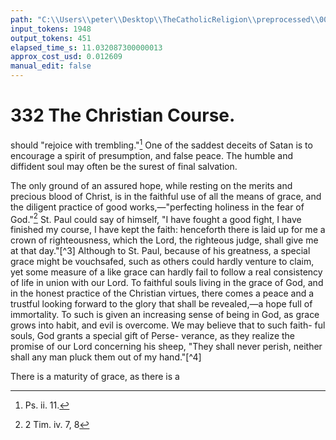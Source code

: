 ```yaml
---
path: "C:\\Users\\peter\\Desktop\\TheCatholicReligion\\preprocessed\\00351.jpg"
input_tokens: 1948
output_tokens: 451
elapsed_time_s: 11.032087300000013
approx_cost_usd: 0.012609
manual_edit: false
---
```

# 332 The Christian Course.

should "rejoice with trembling."[^1] One of the
saddest deceits of Satan is to encourage a spirit
of presumption, and false peace. The humble
and diffident soul may often be the surest of
final salvation.

The only ground of an assured hope, while
resting on the merits and precious blood of
Christ, is in the faithful use of all the means
of grace, and the diligent practice of good
works,—"perfecting holiness in the fear of
God."[^2] St. Paul could say of himself, "I have
fought a good fight, I have finished my course,
I have kept the faith: henceforth there is laid
up for me a crown of righteousness, which the
Lord, the righteous judge, shall give me at that
day."[^3] Although to St. Paul, because of his
greatness, a special grace might be vouchsafed,
such as others could hardly venture to claim,
yet some measure of a like grace can hardly
fail to follow a real consistency of life in union
with our Lord. To faithful souls living in the
grace of God, and in the honest practice of the
Christian virtues, there comes a peace and a
trustful looking forward to the glory that shall
be revealed,—a hope full of immortality. To
such is given an increasing sense of being in
God, as grace grows into habit, and evil is
overcome. We may believe that to such faith-
ful souls, God grants a special gift of Perse-
verance, as they realize the promise of our
Lord concerning his sheep, "They shall never
perish, neither shall any man pluck them out
of my hand."[^4]

There is a maturity of grace, as there is a

[^1]: Ps. ii. 11.
[^2]: 2 Tim. iv. 7, 8